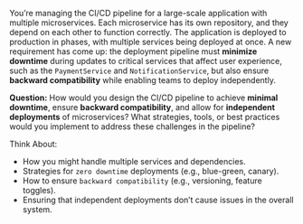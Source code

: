 You’re managing the CI/CD pipeline for a large-scale application with multiple microservices. Each microservice has its own repository, and they depend on each other to function correctly. The application is deployed to production in phases, with multiple services being deployed at once.
A new requirement has come up: the deployment pipeline must **minimize downtime** during updates to critical services that affect user experience, such as the `PaymentService` and `NotificationService`, but also ensure **backward compatibility** while enabling teams to deploy independently.

**Question:** How would you design the CI/CD pipeline to achieve **minimal downtime**, ensure **backward compatibility**, and allow for **independent deployments** of microservices? What strategies, tools, or best practices would you implement to address these challenges in the pipeline?

Think About:
- How you might handle multiple services and dependencies.
- Strategies for `zero downtime` deployments (e.g., blue-green, canary).
- How to ensure `backward compatibility` (e.g., versioning, feature toggles).
- Ensuring that independent deployments don’t cause issues in the overall system.
